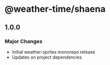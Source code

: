 # @weather-time/shaena

## 1.0.0

### Major Changes

- Initial weather-sprites monorepo release
- Updates on project dependencies
